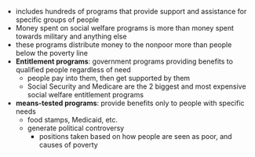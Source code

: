 - includes hundreds of programs that provide support and assistance for specific groups of people
- Money spent on social welfare programs is more than money spent towards military and anything else
- these programs distribute money to the nonpoor more than people below the poverty line
- **Entitlement programs**: government programs providing benefits to qualified people regardless of need
	- people pay into them, then get supported by them
	- Social Security and Medicare are the 2 biggest and most expensive social welfare entitlement programs
- **means-tested programs**: provide benefits only to people with specific needs
	- food stamps, Medicaid, etc.
	- generate political controversy
		- positions taken based on how people are seen as poor, and causes of poverty